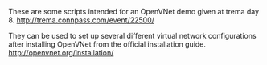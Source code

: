 These are some scripts intended for an OpenVNet demo given at trema day 8. http://trema.connpass.com/event/22500/

They can be used to set up several different virtual network configurations after installing OpenVNet from the official installation guide. http://openvnet.org/installation/
